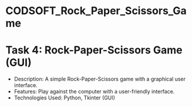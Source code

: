 # CODSOFT_Rock_Paper_Scissors_Game
# Task 4: Rock-Paper-Scissors Game (GUI)
- Description: A simple Rock-Paper-Scissors game with a graphical user interface.
- Features: Play against the computer with a user-friendly interface.
- Technologies Used: Python, Tkinter (GUI)
